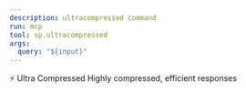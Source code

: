 ```yaml
---
description: ultracompressed command
run: mcp
tool: sp.ultracompressed
args:
  query: "${input}"
---
```


⚡ Ultra Compressed
Highly compressed, efficient responses
